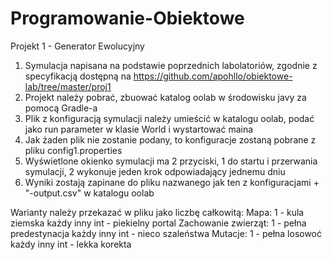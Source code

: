 # Programowanie-Obiektowe

Projekt 1 - Generator Ewolucyjny

1. Symulacja napisana na podstawie poprzednich labolatoriów, zgodnie z specyfikacją dostępną na https://github.com/apohllo/obiektowe-lab/tree/master/proj1
2. Projekt należy pobrać, zbuować katalog oolab w środowisku javy za pomocą Gradle-a
3. Plik z konfiguracją symulacji należy umieścić w katalogu oolab, podać jako run parameter w klasie World i wystartować maina
4. Jak żaden plik nie zostanie podany, to konfiguracje zostaną pobrane z pliku config1.properties
5. Wyświetlone okienko symulacji ma 2 przyciski, 1 do startu i przerwania symulacji, 2 wykonuje jeden krok odpowiadający jednemu dniu
6. Wyniki zostają zapinane do pliku nazwanego jak ten z konfiguracjami + "-output.csv" w katalogu oolab

Warianty należy przekazać w pliku jako liczbę całkowitą:
Mapa:
  1 - kula ziemska
  każdy inny int - piekielny portal
Zachowanie zwierząt:
  1 - pełna predestynacja
  każdy inny int - nieco szaleństwa
Mutacje:
  1 - pełna losowoć
  każdy inny int - lekka korekta
